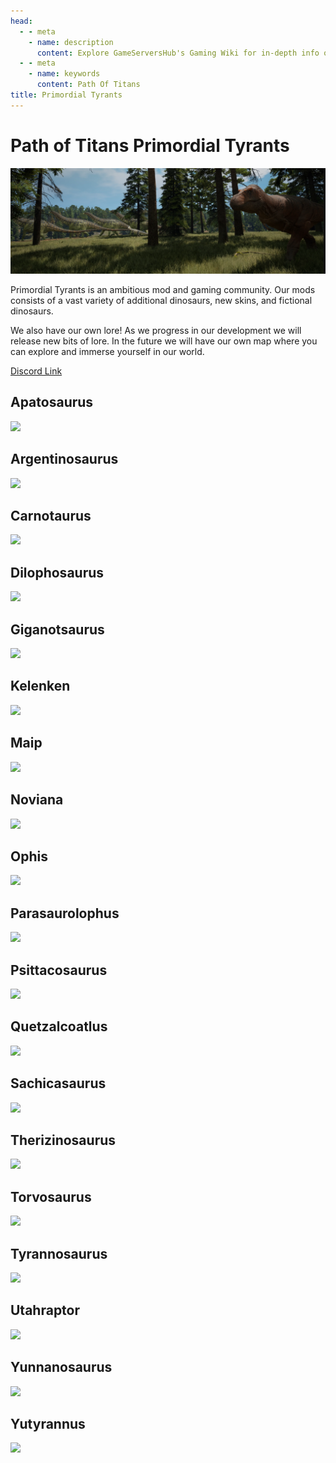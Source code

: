 ```yaml
---
head:
  - - meta
    - name: description
      content: Explore GameServersHub's Gaming Wiki for in-depth info on Path of Titans. Find details on gameplay, features, and updates for the ultimate dino MMO adventure! 
  - - meta
    - name: keywords
      content: Path Of Titans
title: Primordial Tyrants
---
```


# Path of Titans Primordial Tyrants

![Path Of Titans](<PT Header.webp>)

Primordial Tyrants is an ambitious mod and gaming community.
Our mods consists of a vast variety of additional dinosaurs, new skins, and fictional dinosaurs.

We also have our own lore! As we progress in our development we will release new bits of lore. In the future we will have our own map where you can explore and immerse yourself in our world.

[Discord Link](https://discord.gg/primordialtyrants)

## Apatosaurus
<a href='./Path-of-Titans-PTApatosaurus' target='_blank'> <img src='https://web-cdn.alderongames.com/files/1211/conversions/PT_Apatosaurus_mod_icon-icon.jpg' /> </a>

## Argentinosaurus
<a href='./Path-of-Titans-PTArgent' target='_blank'> <img src='https://web-cdn.alderongames.com/files/391/conversions/PT_argent_mod_Icon-icon.jpg' /> </a>

## Carnotaurus
<a href='./Path-of-Titans-PTCarno' target='_blank'> <img src='https://web-cdn.alderongames.com/files/282/conversions/PT_carno_mod_Icon-icon.jpg' /> </a>

## Dilophosaurus
<a href='./Path-of-Titans-PTDilophosaurus' target='_blank'> <img src='https://web-cdn.alderongames.com/files/1243/conversions/PT_dilo_mod_icon-icon.jpg' /> </a>

## Giganotsaurus
<a href='./Path-of-Titans-PTGiga' target='_blank'> <img src='https://web-cdn.alderongames.com/files/862/conversions/PT_Giganoto_mod_icon-icon.jpg' /> </a>

## Kelenken
<a href='./Path-of-Titans-PTKelenken' target='_blank'> <img src='https://web-cdn.alderongames.com/files/949/conversions/PT_kelenken_mod_icon-icon.jpg' /> </a>

## Maip
<a href='./Path-of-Titans-PTMaip' target='_blank'> <img src='https://web-cdn.alderongames.com/files/913/conversions/PT_Maip_mod_icon-icon.jpg' /> </a>

## Noviana
<a href='./Path-of-Titans-IgnisNoviana' target='_blank'> <img src='https://web-cdn.alderongames.com/files/861/conversions/novania_mod_icon-icon.jpg' /> </a>

## Ophis
<a href='./Path-of-Titans-IgnisOphis' target='_blank'> <img src='https://web-cdn.alderongames.com/files/464/conversions/Ophis_Mod_Icon-icon.jpg' /> </a>

## Parasaurolophus
<a href='./Path-of-Titans-PTParasaurolophus' target='_blank'> <img src='https://web-cdn.alderongames.com/files/761/conversions/PT_para_mod_icon-icon.jpg' /> </a>

## Psittacosaurus
<a href='./Path-of-Titans-PTPsittacosaurus' target='_blank'> <img src='https://web-cdn.alderongames.com/files/1065/conversions/PT_Psittaco_mod_icon-icon.jpg' /> </a>

## Quetzalcoatlus
<a href='./Path-of-Titans-PTQuetzalcoatlus' target='_blank'> <img src='https://web-cdn.alderongames.com/files/816/conversions/PT_Quetz_mod_icon-icon.jpg' /> </a>

## Sachicasaurus
<a href='./Path-of-Titans-PTSachicasaurus' target='_blank'> <img src='https://web-cdn.alderongames.com/files/795/conversions/PT_Sachi_mod_icon-icon.jpg' /> </a>

## Therizinosaurus
<a href='./Path-of-Titans-PTTherizinosaurus' target='_blank'> <img src='https://web-cdn.alderongames.com/files/706/conversions/PT_theri_mod_icon-icon.jpg' /> </a>

## Torvosaurus
<a href='./Path-of-Titans-PTTorvosaurus' target='_blank'> <img src='https://web-cdn.alderongames.com/files/1210/conversions/PT_Torvosaurus_mod_icon-icon.jpg' /> </a>

## Tyrannosaurus
<a href='./Path-of-Titans-PTTyrannosaurus' target='_blank'> <img src='https://web-cdn.alderongames.com/files/878/conversions/PT_Rex_mod_icon-icon.jpg' /> </a>

## Utahraptor
<a href='./Path-of-Titans-PTUtahraptor' target='_blank'> <img src='https://web-cdn.alderongames.com/files/1129/conversions/PT_utah_mod_Icon-icon.jpg' /> </a>

## Yunnanosaurus
<a href='./Path-of-Titans-PTYunnano' target='_blank'> <img src='https://web-cdn.alderongames.com/files/872/conversions/PT_yunn_mod_Icon-icon.jpg' /> </a>

## Yutyrannus
<a href='./Path-of-Titans-PTYutyrannus' target='_blank'> <img src='https://web-cdn.alderongames.com/files/845/conversions/PT_Yuty_mod_icon-icon.jpg' /> </a>
